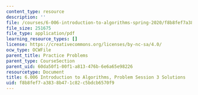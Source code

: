 ```yaml
---
content_type: resource
description: ''
file: /courses/6-006-introduction-to-algorithms-spring-2020/f8b8fef7a3838b471c82c5bdcb6570f9_MIT6_006s20_prob3sol.pdf
file_size: 251675
file_type: application/pdf
learning_resource_types: []
license: https://creativecommons.org/licenses/by-nc-sa/4.0/
ocw_type: OCWFile
parent_title: Practice Problems
parent_type: CourseSection
parent_uid: 60da50f1-00f1-a813-476b-6e6a65e98226
resourcetype: Document
title: 6.006 Introduction to Algorithms, Problem Session 3 Solutions
uid: f8b8fef7-a383-8b47-1c82-c5bdcb6570f9
---
```

